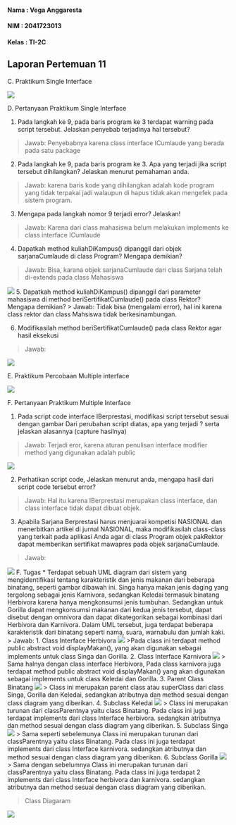 
#### Nama	: Vega Anggaresta
#### NIM    : 2041723013
#### Kelas	: TI-2C

## Laporan Pertemuan 11

C. Praktikum Single Interface

<img src="image/Prak1_Output.png">

D. Pertanyaan Praktikum Single Interface
1. Pada langkah ke 9, pada baris program ke 3 terdapat warning pada script tersebut. Jelaskan penyebab terjadinya hal tersebut? 
> Jawab: Penyebabnya karena class interface ICumlaude yang berada pada satu package
2. Pada langkah ke 9, pada baris program ke 3. Apa yang terjadi jika script tersebut dihilangkan? Jelaskan menurut pemahaman anda. 
> Jawab: karena baris kode yang dihilangkan adalah kode program yang tidak terpakai jadi walaupun di hapus tidak akan mengefek pada sistem program.
3. Mengapa pada langkah nomor 9 terjadi error? Jelaskan!
> Jawab: Karena dari class mahasiswa belum melakukan implements ke class interface ICumlaude
4. Dapatkah method kuliahDiKampus() dipanggil dari objek sarjanaCumlaude di class Program? Mengapa demikian?
> Jawab: Bisa, karana objek sarjanaCumlaude dari class Sarjana telah di-extends pada class Mahasiswa
<img src="image/Percobaan1-4.png">
5. Dapatkah method kuliahDiKampus() dipanggil dari parameter mahasiswa di method beriSertifikatCumlaude() pada class Rektor? Mengapa demikian?
> Jawab: Tidak bisa (mengalami error), hal ini karena class rektor dan class Mahsiswa tidak berkesinambungan.

6. Modifikasilah method beriSertifikatCumlaude() pada class Rektor agar hasil eksekusi
> Jawab:
<img src="image/Percobaan1-4.png">

E. Praktikum Percobaan Multiple interface

<img src="image/Prak2_Output.png">

F. Pertanyaan Praktikum Multiple Interface
1. Pada script code interface IBerprestasi, modifikasi script tersebut sesuai dengan gambar 
Dari perubahan script diatas, apa yang terjadi ? serta jelaskan alasannya (capture hasilnya)
> Jawab: Terjadi eror, karena aturan penulisan interface modifier method yang digunakan adalah public
<img src="image/Percobaan2-1.png">

2. Perhatikan script code, Jelaskan menurut anda, mengapa hasil dari script code tersebut error?
> Jawab: Hal itu karena IBerprestasi merupakan class interface, dan class interface tidak dapat dibuat objek.

3. Apabila Sarjana Berprestasi harus menjuarai kompetisi NASIONAL dan
menerbitkan artikel di jurnal NASIONAL, maka modifikasilah class-class yang terkait
pada aplikasi Anda agar di class Program objek pakRektor dapat memberikan sertifikat
mawapres pada objek sarjanaCumlaude.
> Jawab: 
<img src="image/Percobaan2-3.png">
F. Tugas
* Terdapat sebuah UML diagram dari sistem yang mengidentifikasi tentang karakteristik dan jenis makanan dari beberapa binatang, seperti gambar
dibawah ini. Singa hanya makan jenis daging yang tergolong sebagai jenis Karnivora, sedangkan Keledai termasuk binatang Herbivora karena hanya
mengkonsumsi jenis tumbuhan. Sedangkan untuk Gorilla dapat mengkonsumsi makanan dari kedua jenis tersebut, dapat disebut dengan omnivora dan
dapat dikategorikan sebagai kombinasi dari Herbivora dan Karnivora. Dalam UML tersebut, juga terdapat beberapa karakteristik dari binatang
seperti nama, suara, warnabulu dan jumlah kaki.
> Jawab:
1. Class Interface Herbivora
<img src="image/T-Herbivor.png">
>Pada class ini terdapat method public abstract void displayMakan(), yang akan digunakan sebagai implements untuk class Singa dan Gorilla.
2. Class Interface Karnivora
<img src="image/T-Karnivor.png">
> Sama halnya dengan class interface Herbivora, Pada class karnivora juga terdapat method public abstract void displayMakan() yang akan digunakan sebagai implements untuk class Keledai dan Gorilla.
3. Parent Class Binatang
<img src="image/T-Binatang.png">
> Class ini merupakan parent class atau superClass dari class Singa, Gorilla dan Keledai, sedangkan atributnya dan method sesuai dengan class diagram yang diberikan.
4. Subclass Keledai
<img src="image/T-Keledai.png">
> Class ini merupakan turunan dari classParentnya yaitu class Binatang. Pada class ini juga terdapat implements dari class Interface herbivora. sedangkan atributnya dan method sesuai dengan class diagram yang diberikan.
5. Subclass Singa
<img src="image/T-Singa.png">
> Sama seperti sebelemunya Class ini merupakan turunan dari classParentnya yaitu class Binatang. Pada class ini juga terdapat implements dari class Interface karnivora. sedangkan atributnya dan method sesuai dengan class diagram yang diberikan.
6. Subclass Gorilla
<img src="image/T-Gorilla.png">
> Sama dengan sebelumnya Class ini merupakan turunan dari classParentnya yaitu class Binatang. Pada class ini juga terdapat 2 implements dari class Interface herbivora dan karnivora. sedangkan atributnya dan method sesuai dengan class diagram yang diberikan.

> Class Diagaram
<img src="image/ClassDiagram.png">